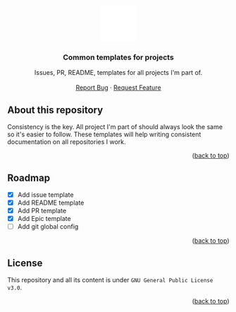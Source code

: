 <a name="readme-top"></a>

<br />
<div align="center">
<a href="#">
    <img src="./assets/sitepoint.svg" alt="Logo" width="80" height="80">
  </a>
  <h3 align="center">Common templates for projects</h3>

  <p align="center">
    Issues, PR, README, templates for all projects I'm part of.
    <br />
    <br />
    <a href="https://github.com/pallandir/common-templates/issues">Report Bug</a>
    ·
    <a href="https://github.com/pallandir/common-templates/issues">Request Feature</a>
  </p>
</div>

## About this repository

Consistency is the key. All project I'm part of should always look the same so it's easier to follow. These templates will help writing consistent documentation on all repositories I work. 

<p align="right">(<a href="#readme-top">back to top</a>)</p>

<!-- ROADMAP -->

## Roadmap

- [x] Add issue template
- [x] Add README template
- [x] Add PR template
- [x] Add Epic template
- [ ] Add git global config

<p align="right">(<a href="#readme-top">back to top</a>)</p>

<!-- LICENSE -->

## License

This repository and all its content is under `GNU General Public License v3.0`.

<p align="right">(<a href="#readme-top">back to top</a>)</p>

